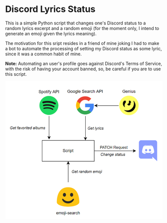 # Discord Lyrics Status

This is a simple Python script that changes one's Discord status to a random lyrics excerpt and a random emoji (for the moment only, I intend to generate an emoji given the lyrics meaning).

The motivation for this sript resides in a friend of mine joking I had to make a bot to automate the processing of setting my Discord status as some lyric, since it was a common habit of mine.

**Note:** Automating an user's profile goes against Discord's Terms of Service, with the risk of having your account banned, so, be careful if you are to use this script.

![](flowchart.png)